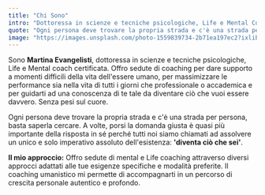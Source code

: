 ```yaml
---
title: "Chi Sono"
intro: "Dottoressa in scienze e tecniche psicologiche, Life e Mental Coach certificata."
quote: "Ogni persona deve trovare la propria strada e c'è una strada per persona, basta saperla cercare. Diventa ciò che sei."
image: "https://images.unsplash.com/photo-1559839734-2b71ea197ec2?ixlib=rb-4.0.3&auto=format&fit=crop&w=800&q=80"
---
```


Sono **Martina Evangelisti**, dottoressa in scienze e tecniche psicologiche, Life e Mental coach certificata. Offro sedute di coaching per dare supporto a momenti difficili della vita dell'essere umano, per massimizzare le performance sia nella vita di tutti i giorni che professionale o accademica e per guidarti ad una conoscenza di te tale da diventare ciò che vuoi essere davvero. Senza pesi sul cuore.

Ogni persona deve trovare la propria strada e c'è una strada per persona, basta saperla cercare. A volte, porsi la domanda giusta è quasi più importante della risposta in sé perché tutti noi siamo chiamati ad assolvere un unico e solo imperativo assoluto dell'esistenza: **'diventa ciò che sei'**.

**Il mio approccio:**
Offro sedute di mental e Life coaching attraverso diversi approcci adattati alle tue esigenze specifiche e modalità preferite. Il coaching umanistico mi permette di accompagnarti in un percorso di crescita personale autentico e profondo.
